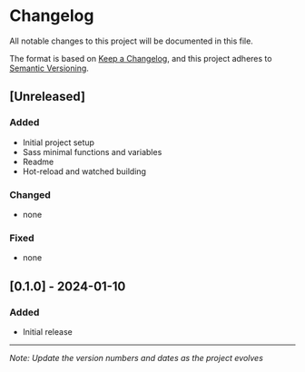 # Changelog
All notable changes to this project will be documented in this file.

The format is based on [Keep a Changelog](https://keepachangelog.com/en/1.0.0/),
and this project adheres to [Semantic Versioning](https://semver.org/spec/v2.0.0.html).

## [Unreleased]

### Added
- Initial project setup
- Sass minimal functions and variables
- Readme
- Hot-reload and watched building

### Changed
- none

### Fixed
- none

## [0.1.0] - 2024-01-10
### Added
- Initial release

---
*Note: Update the version numbers and dates as the project evolves*
